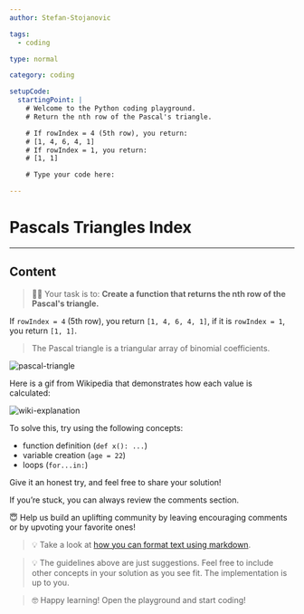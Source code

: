 ```yaml
---
author: Stefan-Stojanovic

tags:
  - coding

type: normal

category: coding

setupCode:
  startingPoint: |
    # Welcome to the Python coding playground.
    # Return the nth row of the Pascal's triangle.

    # If rowIndex = 4 (5th row), you return: 
    # [1, 4, 6, 4, 1]
    # If rowIndex = 1, you return:
    # [1, 1]

    # Type your code here:

---
```


# Pascals Triangles Index

---

## Content

> 👩‍💻 Your task is to: **Create a function that returns the nth row of the Pascal's triangle.**

If `rowIndex = 4` (5th row), you return `[1, 4, 6, 4, 1]`, if it is `rowIndex = 1`, you return `[1, 1]`.

> The Pascal triangle is a triangular array of binomial coefficients.

![pascal-triangle](https://img.enkipro.com/9ca1eb25c5fc393b831db1556dcad889.png)

Here is a gif from Wikipedia that demonstrates how each value is calculated:

![wiki-explanation](https://upload.wikimedia.org/wikipedia/commons/0/0d/PascalTriangleAnimated2.gif)

To solve this, try using the following concepts:
- function definition (`def x(): ...`)
- variable creation (`age = 22`)
- loops (`for...in:`)

Give it an honest try, and feel free to share your solution!

If you’re stuck, you can always review the comments section.

😇 Help us build an uplifting community by leaving encouraging comments or by upvoting your favorite ones!

> 💡 Take a look at [how you can format text using markdown](https://www.enki.com/glossary/general/markdown-formatting).

> 💡 The guidelines above are just suggestions. Feel free to include other concepts in your solution as you see fit. The implementation is up to you.

> 🤓 Happy learning! Open the playground and start coding!
